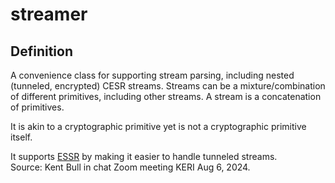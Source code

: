 # streamer
## Definition
 A convenience class for supporting stream parsing, including nested (tunneled, encrypted) CESR streams. Streams can be a mixture/combination of different primitives, including other streams. A stream is a concatenation of primitives.

It is akin to a cryptographic primitive yet is not a cryptographic primitive itself. 

It supports [ESSR](ESSR) by making it easier to handle tunneled streams.  
Source: Kent Bull in chat Zoom meeting KERI Aug 6, 2024.